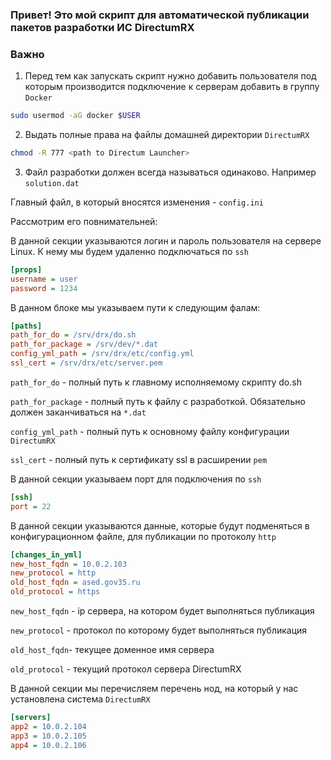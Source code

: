 ### Привет! Это мой скрипт для автоматической публикации пакетов разработки ИС DirectumRX

### Важно
1. Перед тем как запускать скрипт нужно добавить пользователя под которым производится 
подключение к серверам добавить в группу `Docker`
```bash
sudo usermod -aG docker $USER
```
2. Выдать полные права на файлы домашней директории `DirectumRX`
```bash
chmod -R 777 <path to Directum Launcher>
```
3. Файл разработки должен всегда называться одинаково. Например `solution.dat`

Главный файл, в который вносятся изменения - `config.ini`

Рассмотрим его повнимательней:

В данной секции указываются логин и пароль пользователя на сервере Linux.
К нему мы будем удаленно подключаться по `ssh`
```ini
[props]
username = user
password = 1234
```

В данном блоке мы указываем пути к следующим фалам:
```ini
[paths]
path_for_do = /srv/drx/do.sh
path_for_package = /srv/dev/*.dat
config_yml_path = /srv/drx/etc/config.yml
ssl_cert = /srv/drx/etc/server.pem
```

`path_for_do` - полный путь к главному исполняемому скрипту do.sh

`path_for_package` - полный путь к файлу с разработкой. Обязательно должен заканчиваться на `*.dat`

`config_yml_path` - полный путь к основному файлу конфигурации `DirectumRX`

`ssl_cert` - полный путь к сертификату ssl в расширении `pem`

В данной секции указываем порт для подключения по `ssh`
```ini
[ssh]
port = 22
```

В данной секции указываются данные, которые будут подменяться в конфигурационном файле, 
для публикации по протоколу `http`
```ini
[changes_in_yml]
new_host_fqdn = 10.0.2.103
new_protocol = http
old_host_fqdn = ased.gov35.ru
old_protocol = https
```

`new_host_fqdn` - ip сервера, на котором будет выполняться публикация

`new_protocol` - протокол по которому будет выполняться публикация

`old_host_fqdn`- текущее доменное имя сервера

`old_protocol` - текущий протокол сервера DirectumRX

В данной секции мы перечисляем перечень нод, на который у нас установлена 
система `DirectumRX`
```ini
[servers]
app2 = 10.0.2.104
app3 = 10.0.2.105
app4 = 10.0.2.106
```
